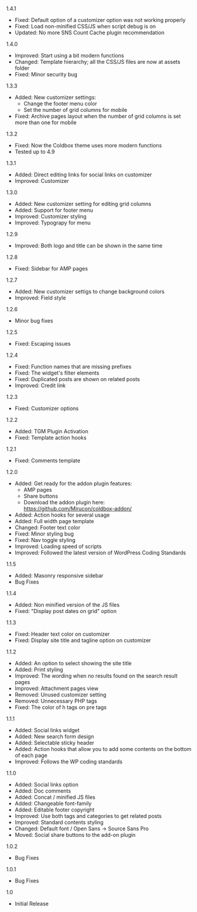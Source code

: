 1.4.1

* Fixed: Default option of a customizer option was not working properly
* Fixed: Load non-minified CSS/JS when script debug is on
* Updated: No more SNS Count Cache plugin recommendation

1.4.0

* Improved: Start using a bit modern functions
* Changed: Template hierarchy; all the CSS/JS files are now at assets folder
* Fixed: Minor security bug

1.3.3

* Added: New customizer settings:
  * Change the footer menu color
  * Set the number of grid columns for mobile
* Fixed: Archive pages layout when the number of grid columns is set more than one for mobile

1.3.2

- Fixed: Now the Coldbox theme uses more modern functions
- Tested up to 4.9

1.3.1

- Added: Direct editing links for social links on customizer
- Improved: Customizer

1.3.0

- Added: New customizer setting for editing grid columns
- Added: Support for footer menu
- Improved: Customizer styling
- Improved: Typograpy for menu

1.2.9

- Improved: Both logo and title can be shown in the same time

1.2.8

- Fixed: Sidebar for AMP pages

1.2.7

- Added: New customizer settigs to change background colors
- Improved: Field style

1.2.6

- Minor bug fixes

1.2.5

- Fixed: Escaping issues

1.2.4

- Fixed: Function names that are missing prefixes
- Fixed: The widget's filter elements
- Fixed: Duplicated posts are shown on related posts
- Improved: Credit link

1.2.3

- Fixed: Customizer options

1.2.2

- Added: TGM Plugin Activation
- Fixed: Template action hooks

1.2.1

- Fixed: Comments template

1.2.0

- Added: Get ready for the addon plugin features:
  - AMP pages
  - Share buttons
  - Download the addon plugin here: https://github.com/Mirucon/coldbox-addon/
- Added: Action hooks for several usage
- Added: Full width page template
- Changed: Footer text color
- Fixed: Minor styling bug
- Fixed: Nav toggle styling
- Improved: Loading speed of scripts
- Improved: Followed the latest version of WordPress Coding Standards

1.1.5

- Added: Masonry responsive sidebar
- Bug Fixes

1.1.4

- Added: Non minified version of the JS files
- Fixed: "Display post dates on grid" option

1.1.3

- Fixed: Header text color on customizer
- Fixed: Display site title and tagline option on customizer

1.1.2

- Added: An option to select showing the site title
- Added: Print styling
- Improved: The wording when no results found on the search result pages
- Improved: Attachment pages view
- Removed: Unused customizer setting
- Removed: Unnecessary PHP tags
- Fixed: The color of h tags on pre tags

1.1.1

- Added: Social links widget
- Added: New search form design
- Added: Selectable sticky header
- Added: Action hooks that allow you to add some contents on the bottom of each page
- Improved: Follows the WP coding standards

1.1.0

- Added: Social links option
- Added: Doc comments
- Added: Concat / minified JS files
- Added: Changeable font-family
- Added: Editable footer copyright
- Improved: Use both tags and categories to get related posts
- Improved: Standard contents styling
- Changed: Default font / Open Sans -> Source Sans Pro
- Moved: Social share buttons to the add-on plugin

1.0.2

- Bug Fixes

1.0.1

- Bug Fixes

1.0

- Initial Release

